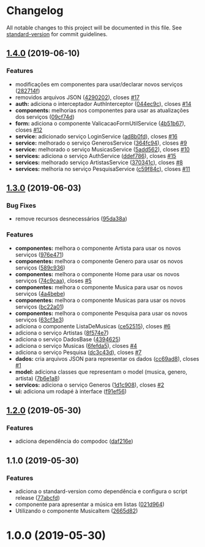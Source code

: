 # Changelog

All notable changes to this project will be documented in this file. See [standard-version](https://github.com/conventional-changelog/standard-version) for commit guidelines.

## [1.4.0](https://github.com/jacksongomesbr/webdevbook-musicmatch/compare/v1.3.0...v1.4.0) (2019-06-10)


### Features

* modificações em componentes para usar/declarar novos serviços ([282714f](https://github.com/jacksongomesbr/webdevbook-musicmatch/commit/282714f))
* removidos arquivos JSON ([4290202](https://github.com/jacksongomesbr/webdevbook-musicmatch/commit/4290202)), closes [#17](https://github.com/jacksongomesbr/webdevbook-musicmatch/issues/17)
* **auth:** adiciona o interceptador AuthInterceptor ([044ec9c](https://github.com/jacksongomesbr/webdevbook-musicmatch/commit/044ec9c)), closes [#14](https://github.com/jacksongomesbr/webdevbook-musicmatch/issues/14)
* **components:** melhorias nos componentes para usar as atualizações dos serviços ([09cf74d](https://github.com/jacksongomesbr/webdevbook-musicmatch/commit/09cf74d))
* **form:** adiciona o componente ValicacaoFormUtilService ([4b51b67](https://github.com/jacksongomesbr/webdevbook-musicmatch/commit/4b51b67)), closes [#12](https://github.com/jacksongomesbr/webdevbook-musicmatch/issues/12)
* **service:** adicionado serviço LoginService ([ad8b0fd](https://github.com/jacksongomesbr/webdevbook-musicmatch/commit/ad8b0fd)), closes [#16](https://github.com/jacksongomesbr/webdevbook-musicmatch/issues/16)
* **service:** melhorado o serviço GenerosService ([364fc94](https://github.com/jacksongomesbr/webdevbook-musicmatch/commit/364fc94)), closes [#9](https://github.com/jacksongomesbr/webdevbook-musicmatch/issues/9)
* **service:** melhorado o serviço MusicasService ([5add562](https://github.com/jacksongomesbr/webdevbook-musicmatch/commit/5add562)), closes [#10](https://github.com/jacksongomesbr/webdevbook-musicmatch/issues/10)
* **services:** adiciona o serviço AuthService ([ddef786](https://github.com/jacksongomesbr/webdevbook-musicmatch/commit/ddef786)), closes [#15](https://github.com/jacksongomesbr/webdevbook-musicmatch/issues/15)
* **services:** melhorado serviço ArtistasService ([370341c](https://github.com/jacksongomesbr/webdevbook-musicmatch/commit/370341c)), closes [#8](https://github.com/jacksongomesbr/webdevbook-musicmatch/issues/8)
* **services:** melhoria no serviço PesquisaService ([c59f84c](https://github.com/jacksongomesbr/webdevbook-musicmatch/commit/c59f84c)), closes [#11](https://github.com/jacksongomesbr/webdevbook-musicmatch/issues/11)



## [1.3.0](https://github.com/jacksongomesbr/webdevbook-musicmatch/compare/v1.2.0...v1.3.0) (2019-06-03)


### Bug Fixes

* remove recursos desnecessários ([95da38a](https://github.com/jacksongomesbr/webdevbook-musicmatch/commit/95da38a))


### Features

* **componentes:** melhora o componente Artista para usar os novos serviços ([976e471](https://github.com/jacksongomesbr/webdevbook-musicmatch/commit/976e471))
* **componentes:** melhora o componente Genero para usar os novos serviços ([589c936](https://github.com/jacksongomesbr/webdevbook-musicmatch/commit/589c936))
* **componentes:** melhora o componente Home para usar os novos serviços ([74c9caa](https://github.com/jacksongomesbr/webdevbook-musicmatch/commit/74c9caa)), closes [#5](https://github.com/jacksongomesbr/webdevbook-musicmatch/issues/5)
* **componentes:** melhora o componente Musica para usar os novos serviços ([4a4bebe](https://github.com/jacksongomesbr/webdevbook-musicmatch/commit/4a4bebe))
* **componentes:** melhora o componente Musicas para usar os novos serviços ([bc22a01](https://github.com/jacksongomesbr/webdevbook-musicmatch/commit/bc22a01))
* **componentes:** melhora o componente Pesquisa para usar os novos serviços ([63cf3e3](https://github.com/jacksongomesbr/webdevbook-musicmatch/commit/63cf3e3))
* adiciona o componente ListaDeMusicas ([ce52515](https://github.com/jacksongomesbr/webdevbook-musicmatch/commit/ce52515)), closes [#6](https://github.com/jacksongomesbr/webdevbook-musicmatch/issues/6)
* adiciona o serviço Artistas ([8f574e7](https://github.com/jacksongomesbr/webdevbook-musicmatch/commit/8f574e7))
* adiciona o serviço DadosBase ([4394625](https://github.com/jacksongomesbr/webdevbook-musicmatch/commit/4394625))
* adiciona o serviço Musicas ([6fefda5](https://github.com/jacksongomesbr/webdevbook-musicmatch/commit/6fefda5)), closes [#4](https://github.com/jacksongomesbr/webdevbook-musicmatch/issues/4)
* adiciona o serviço Pesquisa ([dc3c43d](https://github.com/jacksongomesbr/webdevbook-musicmatch/commit/dc3c43d)), closes [#7](https://github.com/jacksongomesbr/webdevbook-musicmatch/issues/7)
* **dados:** cria arquivos JSON para representar os dados ([cc69ad8](https://github.com/jacksongomesbr/webdevbook-musicmatch/commit/cc69ad8)), closes [#1](https://github.com/jacksongomesbr/webdevbook-musicmatch/issues/1)
* **model:** adiciona classes que representam o model (musica, genero, artista) ([7b6e1a8](https://github.com/jacksongomesbr/webdevbook-musicmatch/commit/7b6e1a8))
* **servicos:** adiciona o serviço Generos ([1d1c908](https://github.com/jacksongomesbr/webdevbook-musicmatch/commit/1d1c908)), closes [#2](https://github.com/jacksongomesbr/webdevbook-musicmatch/issues/2)
* **ui:** adiciona um rodapé à interface ([f91ef56](https://github.com/jacksongomesbr/webdevbook-musicmatch/commit/f91ef56))



## [1.2.0](https://github.com/jacksongomesbr/webdevbook-musicmatch/compare/v1.1.0...v1.2.0) (2019-05-30)


### Features

* adiciona dependência do compodoc ([daf216e](https://github.com/jacksongomesbr/webdevbook-musicmatch/commit/daf216e))



## 1.1.0 (2019-05-30)


### Features

* adiciona o standard-version como dependência e configura o script release ([77abcfd](https://github.com/jacksongomesbr/webdevbook-musicmatch/commit/77abcfd))
* componente para apresentar a música em listas ([021d964](https://github.com/jacksongomesbr/webdevbook-musicmatch/commit/021d964))
* Utilizando o componente MusicaItem ([2665d82](https://github.com/jacksongomesbr/webdevbook-musicmatch/commit/2665d82))



# 1.0.0 (2019-05-30)
